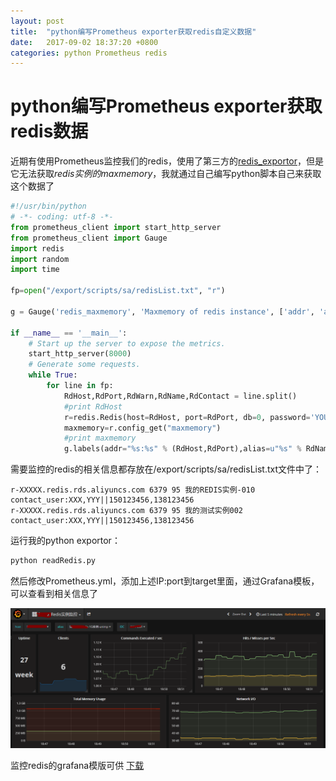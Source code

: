```yaml
---
layout: post
title:  "python编写Prometheus exporter获取redis自定义数据"
date:   2017-09-02 18:37:20 +0800
categories: python Prometheus redis
---
```


# python编写Prometheus exporter获取redis数据

近期有使用Prometheus监控我们的redis，使用了第三方的[redis_exportor](https://github.com/oliver006/redis_exporter)，但是它无法获取*redis实例的maxmemory*，我就通过自己编写python脚本自己来获取这个数据了


```python
#!/usr/bin/python
# -*- coding: utf-8 -*-
from prometheus_client import start_http_server
from prometheus_client import Gauge
import redis
import random
import time

fp=open("/export/scripts/sa/redisList.txt", "r")

g = Gauge('redis_maxmemory', 'Maxmemory of redis instance', ['addr', 'alias'])

if __name__ == '__main__':
    # Start up the server to expose the metrics.
    start_http_server(8000)
    # Generate some requests.
    while True:
        for line in fp:
            RdHost,RdPort,RdWarn,RdName,RdContact = line.split()
            #print RdHost
            r=redis.Redis(host=RdHost, port=RdPort, db=0, password='YOUR REDIS PASSWORD')
            maxmemory=r.config_get("maxmemory")
            #print maxmemory
            g.labels(addr="%s:%s" % (RdHost,RdPort),alias=u"%s" % RdName.decode('utf-8')).set(float(maxmemory['maxmemory']))

```

需要监控的redis的相关信息都存放在/export/scripts/sa/redisList.txt文件中了：
```
r-XXXXX.redis.rds.aliyuncs.com 6379 95 我的REDIS实例-010 contact_user:XXX,YYY||150123456,138123456
r-XXXXX.redis.rds.aliyuncs.com 6379 95 我的测试实例002 contact_user:XXX,YYY||150123456,138123456
```


运行我的python exportor：
```bash
python readRedis.py
```

然后修改Prometheus.yml，添加上述IP:port到target里面，通过Grafana模板，可以查看到相关信息了


![new](/assets/grafana_redis.png)


监控redis的grafana模版可供 [下载](/assets/grafana_redis_template.json)





